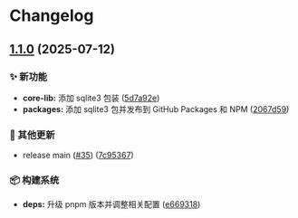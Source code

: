 # Changelog

## [1.1.0](https://github.com/CandriaJS/core-lib/compare/sqlite3-v1.0.0...sqlite3-v1.1.0) (2025-07-12)


### ✨ 新功能

* **core-lib:** 添加 sqlite3 包装 ([5d7a92e](https://github.com/CandriaJS/core-lib/commit/5d7a92ef13f7b27f84951504edb5c84c29517acf))
* **packages:** 添加 sqlite3 包并发布到 GitHub Packages 和 NPM ([2067d59](https://github.com/CandriaJS/core-lib/commit/2067d598a9d2296073ea2048c90214d2d5ced172))


### 🔧 其他更新

* release main ([#35](https://github.com/CandriaJS/core-lib/issues/35)) ([7c95367](https://github.com/CandriaJS/core-lib/commit/7c9536764b104ddf97554a499bd151bd521363b8))


### 📦️ 构建系统

* **deps:** 升级 pnpm 版本并调整相关配置 ([e669318](https://github.com/CandriaJS/core-lib/commit/e669318e032ffdc2a7461541241464b561f0248e))
